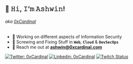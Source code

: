 ## 👋 𝙷𝚒, 𝙸’𝚖 𝙰𝚜𝚑𝚠𝚒𝚗!
###### _aka [0xCardinal](https://0xcardinal.com/)_

- 🐛 Working on different aspects of Information Security
- 🚀 Screwing and Fixing Stuff in **`Web`**, **`Cloud`** & **`DevSecOps`**
- 💬 Reach me out at **[ashwin@0xcardinal.com](mailto:ashwin@0xcardinal.com)**


[![Twitter: 0xCardinal](https://img.shields.io/twitter/follow/0xCardinal?style=social)](https://twitter.com/0xCardinal?ref_src=twsrc%5Etfw)
[![Linkedin: 0xCardinal](https://img.shields.io/badge/-0xCardinal-blue?style=flat-square&logo=Linkedin&logoColor=white&link=https://www.linkedin.com/in/0xCardinal/)](https://www.linkedin.com/in/0xCardinal/)
[![Twitch Status](https://img.shields.io/twitch/status/0xCardinal?style=social)](https://twitch.tv/0xCardinal)

